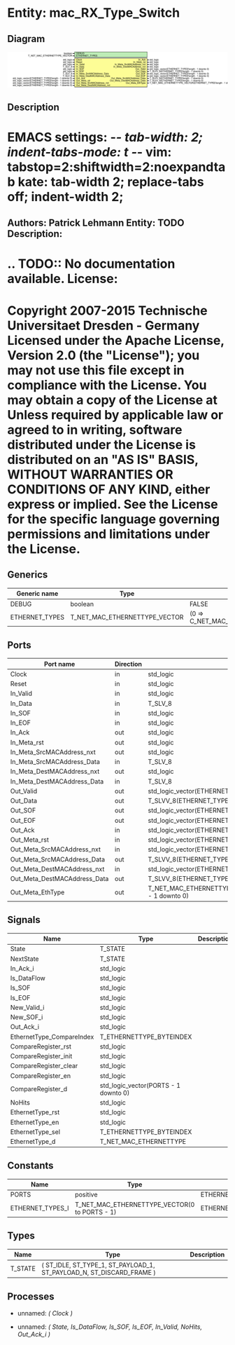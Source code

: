 # Entity: mac_RX_Type_Switch
## Diagram
![Diagram](mac_RX_Type_Switch.svg "Diagram")
## Description
EMACS settings: -*-  tab-width: 2; indent-tabs-mode: t -*-
vim: tabstop=2:shiftwidth=2:noexpandtab
kate: tab-width 2; replace-tabs off; indent-width 2;
=============================================================================
Authors:				 	Patrick Lehmann
Entity:				 	TODO
Description:
-------------------------------------
.. TODO:: No documentation available.
License:
=============================================================================
Copyright 2007-2015 Technische Universitaet Dresden - Germany
Licensed under the Apache License, Version 2.0 (the "License");
you may not use this file except in compliance with the License.
You may obtain a copy of the License at
Unless required by applicable law or agreed to in writing, software
distributed under the License is distributed on an "AS IS" BASIS,
WITHOUT WARRANTIES OR CONDITIONS OF ANY KIND, either express or implied.
See the License for the specific language governing permissions and
limitations under the License.
=============================================================================
## Generics
| Generic name   | Type                          | Value                               | Description |
| -------------- | ----------------------------- | ----------------------------------- | ----------- |
| DEBUG          | boolean                       | FALSE                               |             |
| ETHERNET_TYPES | T_NET_MAC_ETHERNETTYPE_VECTOR | (0 => C_NET_MAC_ETHERNETTYPE_EMPTY) |             |
## Ports
| Port name                    | Direction | Type                                                              | Description |
| ---------------------------- | --------- | ----------------------------------------------------------------- | ----------- |
| Clock                        | in        | std_logic                                                         |             |
| Reset                        | in        | std_logic                                                         |             |
| In_Valid                     | in        | std_logic                                                         |             |
| In_Data                      | in        | T_SLV_8                                                           |             |
| In_SOF                       | in        | std_logic                                                         |             |
| In_EOF                       | in        | std_logic                                                         |             |
| In_Ack                       | out       | std_logic                                                         |             |
| In_Meta_rst                  | out       | std_logic                                                         |             |
| In_Meta_SrcMACAddress_nxt    | out       | std_logic                                                         |             |
| In_Meta_SrcMACAddress_Data   | in        | T_SLV_8                                                           |             |
| In_Meta_DestMACAddress_nxt   | out       | std_logic                                                         |             |
| In_Meta_DestMACAddress_Data  | in        | T_SLV_8                                                           |             |
| Out_Valid                    | out       | std_logic_vector(ETHERNET_TYPES'length - 1 downto 0)              |             |
| Out_Data                     | out       | T_SLVV_8(ETHERNET_TYPES'length - 1 downto 0)                      |             |
| Out_SOF                      | out       | std_logic_vector(ETHERNET_TYPES'length - 1 downto 0)              |             |
| Out_EOF                      | out       | std_logic_vector(ETHERNET_TYPES'length - 1 downto 0)              |             |
| Out_Ack                      | in        | std_logic_vector(ETHERNET_TYPES'length - 1 downto 0)              |             |
| Out_Meta_rst                 | in        | std_logic_vector(ETHERNET_TYPES'length - 1 downto 0)              |             |
| Out_Meta_SrcMACAddress_nxt   | in        | std_logic_vector(ETHERNET_TYPES'length - 1 downto 0)              |             |
| Out_Meta_SrcMACAddress_Data  | out       | T_SLVV_8(ETHERNET_TYPES'length - 1 downto 0)                      |             |
| Out_Meta_DestMACAddress_nxt  | in        | std_logic_vector(ETHERNET_TYPES'length - 1 downto 0)              |             |
| Out_Meta_DestMACAddress_Data | out       | T_SLVV_8(ETHERNET_TYPES'length - 1 downto 0)                      |             |
| Out_Meta_EthType             | out       | T_NET_MAC_ETHERNETTYPE_VECTOR(ETHERNET_TYPES'length - 1 downto 0) |             |
## Signals
| Name                      | Type                                 | Description |
| ------------------------- | ------------------------------------ | ----------- |
| State                     | T_STATE                              |             |
| NextState                 | T_STATE                              |             |
| In_Ack_i                  | std_logic                            |             |
| Is_DataFlow               | std_logic                            |             |
| Is_SOF                    | std_logic                            |             |
| Is_EOF                    | std_logic                            |             |
| New_Valid_i               | std_logic                            |             |
| New_SOF_i                 | std_logic                            |             |
| Out_Ack_i                 | std_logic                            |             |
| EthernetType_CompareIndex | T_ETHERNETTYPE_BYTEINDEX             |             |
| CompareRegister_rst       | std_logic                            |             |
| CompareRegister_init      | std_logic                            |             |
| CompareRegister_clear     | std_logic                            |             |
| CompareRegister_en        | std_logic                            |             |
| CompareRegister_d         | std_logic_vector(PORTS - 1 downto 0) |             |
| NoHits                    | std_logic                            |             |
| EthernetType_rst          | std_logic                            |             |
| EthernetType_en           | std_logic                            |             |
| EthernetType_sel          | T_ETHERNETTYPE_BYTEINDEX             |             |
| EthernetType_d            | T_NET_MAC_ETHERNETTYPE               |             |
## Constants
| Name             | Type                                          | Value                  | Description |
| ---------------- | --------------------------------------------- | ---------------------- | ----------- |
| PORTS            | positive                                      |  ETHERNET_TYPES'length |             |
| ETHERNET_TYPES_I | T_NET_MAC_ETHERNETTYPE_VECTOR(0 to PORTS - 1) |  ETHERNET_TYPES        |             |
## Types
| Name    | Type                                                                               | Description |
| ------- | ---------------------------------------------------------------------------------- | ----------- |
| T_STATE | ( 		ST_IDLE, 			ST_TYPE_1, 			ST_PAYLOAD_1, 			ST_PAYLOAD_N, 		ST_DISCARD_FRAME 	) |             |
## Processes
- unnamed: _( Clock )_

- unnamed: _( State, Is_DataFlow, Is_SOF, Is_EOF, In_Valid, NoHits, Out_Ack_i )_

